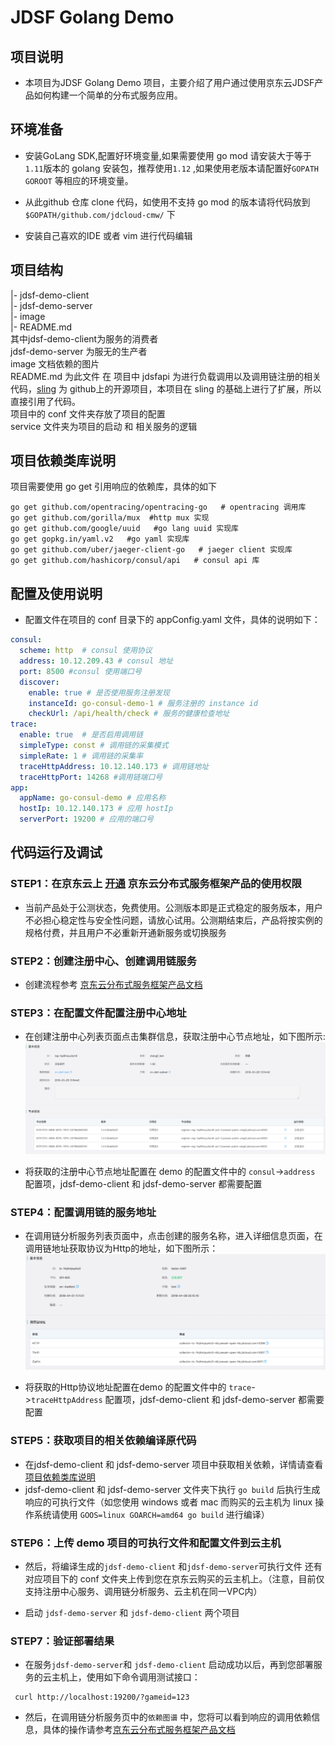 # JDSF Golang Demo

## 项目说明

* 本项目为JDSF Golang Demo 项目，主要介绍了用户通过使用京东云JDSF产品如何构建一个简单的分布式服务应用。

## 环境准备

* 安装GoLang SDK,配置好环境变量,如果需要使用 go mod 请安装大于等于 `1.11`版本的 golang 安装包，推荐使用`1.12` ,如果使用老版本请配置好`GOPATH` `GOROOT` 等相应的环境变量。

* 从此github 仓库 clone 代码，如使用不支持 go mod 的版本请将代码放到 `$GOPATH/github.com/jdcloud-cmw/` 下

* 安装自己喜欢的IDE 或者 vim 进行代码编辑

## 项目结构

|- jdsf-demo-client  
|- jdsf-demo-server  
|- image  
|- README.md  
其中jdsf-demo-client为服务的消费者  
jdsf-demo-server 为服无的生产者  
image  文档依赖的图片  
README.md 为此文件
在 项目中 jdsfapi 为进行负载调用以及调用链注册的相关代码，[sling](https://github.com/dghubble/sling) 为 github上的开源项目，本项目在 sling 的基础上进行了扩展，所以直接引用了代码。  
项目中的 conf 文件夹存放了项目的配置  
service 文件夹为项目的启动 和 相关服务的逻辑

## 项目依赖类库说明

项目需要使用 go get 引用响应的依赖库，具体的如下

```shell
go get github.com/opentracing/opentracing-go   # opentracing 调用库
go get github.com/gorilla/mux  #http mux 实现  
go get github.com/google/uuid   #go lang uuid 实现库
go get gopkg.in/yaml.v2   #go yaml 实现库
go get github.com/uber/jaeger-client-go   # jaeger client 实现库
go get github.com/hashicorp/consul/api   # consul api 库
```

## 配置及使用说明

* 配置文件在项目的 conf 目录下的 appConfig.yaml 文件，具体的说明如下：  

```yaml
consul:
  scheme: http  # consul 使用协议
  address: 10.12.209.43 # consul 地址
  port: 8500 #consul 使用端口号
  discover:
    enable: true # 是否使用服务注册发现
    instanceId: go-consul-demo-1 # 服务注册的 instance id
    checkUrl: /api/health/check # 服务的健康检查地址
trace:
  enable: true  # 是否启用调用链
  simpleType: const # 调用链的采集模式
  simpleRate: 1 # 调用链的采集率
  traceHttpAddress: 10.12.140.173 # 调用链地址
  traceHttpPort: 14268 #调用链端口号
app:
  appName: go-consul-demo # 应用名称
  hostIp: 10.12.140.173 # 应用 hostIp
  serverPort: 19200 # 应用的端口号
```

## 代码运行及调试

### STEP1：在京东云上 [开通](https://www.jdcloud.com/cn/public/testApply/jdsf) 京东云分布式服务框架产品的使用权限

* 当前产品处于公测状态，免费使用。公测版本即是正式稳定的服务版本，用户不必担心稳定性与安全性问题，请放心试用。公测期结束后，产品将按实例的规格付费，并且用户不必重新开通新服务或切换服务

### STEP2：创建注册中心、创建调用链服务

* 创建流程参考 [京东云分布式服务框架产品文档](https://docs.jdcloud.com/cn/jd-distributed-service-framework/product-overview)


### STEP3：在配置文件配置注册中心地址

* 在创建注册中心列表页面点击集群信息，获取注册中心节点地址，如下图所示: ![注册中心详情](./image/registrydetail.jpg "注册中心详情")

* 将获取的注册中心节点地址配置在 demo 的配置文件中的  `consul`->`address` 配置项，jdsf-demo-client 和 jdsf-demo-server 都需要配置

### STEP4：配置调用链的服务地址

* 在调用链分析服务列表页面中，点击创建的服务名称，进入详细信息页面，在调用链地址获取协议为Http的地址，如下图所示：![调用链分析服务详情](./image/tracedetail.png "调用链分析服务详情")

* 将获取的Http协议地址配置在demo 的配置文件中的  `trace`->`traceHttpAddress` 配置项，jdsf-demo-client 和 jdsf-demo-server 都需要配置

### STEP5：获取项目的相关依赖编译原代码

* 在jdsf-demo-client 和 jdsf-demo-server 项目中获取相关依赖，详情请查看[项目依赖类库说明](#项目依赖类库说明)
* jdsf-demo-client 和 jdsf-demo-server 文件夹下执行 `go build` 后执行生成响应的可执行文件（如您使用 windows 或者 mac 而购买的云主机为 linux 操作系统请使用 `GOOS=linux GOARCH=amd64 go build` 进行编译）

### STEP6：上传 demo 项目的可执行文件和配置文件到云主机

* 然后，将编译生成的`jdsf-demo-client` 和`jdsf-demo-server`可执行文件 还有对应项目下的 conf 文件夹上传到您在京东云购买的云主机上。（注意，目前仅支持注册中心服务、调用链分析服务、云主机在同一VPC内）

* 启动 `jdsf-demo-server` 和 `jdsf-demo-client` 两个项目

### STEP7：验证部署结果

* 在服务`jdsf-demo-server`和 `jdsf-demo-client` 启动成功以后，再到您部署服务的云主机上，使用如下命令调用测试接口：

```shell
 curl http://localhost:19200/?gameid=123
 ```

* 然后，在调用链分析服务页中的`依赖图谱` 中，您将可以看到响应的调用依赖信息，具体的操作请参考[京东云分布式服务框架产品文档](https://docs.jdcloud.com/cn/jd-distributed-service-framework/product-overview)
